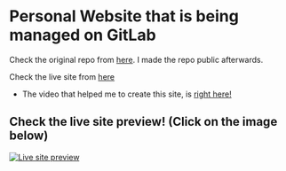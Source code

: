 # Personal Website that is being managed on GitLab

Check the original repo from [here](https://gitlab.com/FahimFBA/personal-website). I made the repo public afterwards.

Check the live site from [here](https://fahimbinamin.com/)

* The video that helped me to create this site, is [right here!](https://www.youtube.com/watch?v=OPaLnMw2i_0)

## Check the live site preview! (Click on the image below)

[![Live site preview](https://img.youtube.com/vi/-XWtIEcVTlI/0.jpg)](https://www.youtube.com/watch?v=-XWtIEcVTlI)
